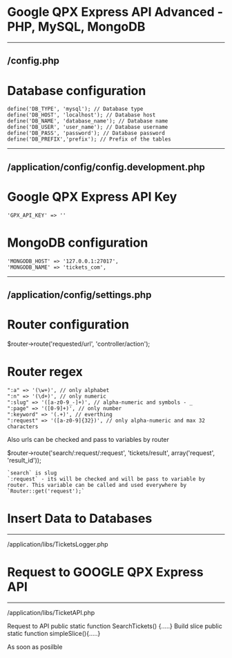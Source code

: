 # Google QPX Express API Advanced - PHP, MySQL, MongoDB

---------------------------------------------
/config.php 
---------------------------------------------

# Database configuration

	define('DB_TYPE', 'mysql'); // Database type
	define('DB_HOST', 'localhost'); // Database host
	define('DB_NAME', 'database_name'); // Database name
	define('DB_USER', 'user_name'); // Database username
	define('DB_PASS', 'password'); // Database password
	define('DB_PREFIX','prefix'); // Prefix of the tables

---------------------------------------------
/application/config/config.development.php
---------------------------------------------

# Google QPX Express API Key

	'GPX_API_KEY' => ''

# MongoDB configuration

	'MONGODB_HOST' => '127.0.0.1:27017',
	'MONGODB_NAME' => 'tickets_com',

---------------------------------------------
/application/config/settings.php
---------------------------------------------

# Router configuration

$router->route('requested/url', 'controller/action');

# Router regex

    ":a" => '(\w+)', // only alphabet 
    ":n" => '(\d+)', // only numeric
    ":slug" => '([a-z0-9_-]+)', // alpha-numeric and symbols - _
    ":page" => '([0-9]+)', // only number
    ":keyword" => '(.+)', // everthing
    ":request" => '([a-z0-9]{32})', // only alpha-numeric and max 32 characters

Also urls can be checked and pass to variables by router

$router->route('search/:request/:request', 'tickets/result', array('request', 'result_id'));

    `search` is slug
    `:request` - its will be checked and will be pass to variable by router. This variable can be called and used everywhere by `Router::get('request');`
    

# Insert Data to Databases
---------------------------------------------
/application/libs/TicketsLogger.php


# Request to GOOGLE QPX Express API 
---------------------------------------------
/application/libs/TicketAPI.php


Request to API 
	public static function SearchTickets() {.....}
Build slice 
	public static function simpleSlice(){.....}

As soon as posilble 
